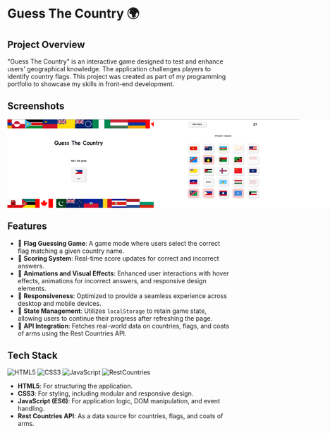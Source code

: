 # Guess The Country 🌍

## Project Overview
"Guess The Country" is an interactive game designed to test and enhance users' geographical knowledge. The application challenges players to identify country flags. This project was created as part of my programming portfolio to showcase my skills in front-end development.

## Screenshots
<div style="display:flex;">
  <img src="./screenshots/MainMenuScreenshot.png" alt="Main Menu Screenshot" height="200">
  <img src="./screenshots/FlagsGameScreenshot.png" alt="Flags Game Screenshot" height="200">
  <img src="./screenshots/GameEndedScreenshot.png" alt="Game Ended Screenshot" height="200">
</div>

## Features
- 🌟 **Flag Guessing Game**: A game mode where users select the correct flag matching a given country name.
- 🌟 **Scoring System**: Real-time score updates for correct and incorrect answers.
- 🌟 **Animations and Visual Effects**: Enhanced user interactions with hover effects, animations for incorrect answers, and responsive design elements.
- 🌟 **Responsiveness**: Optimized to provide a seamless experience across desktop and mobile devices.
- 🌟 **State Management**: Utilizes `localStorage` to retain game state, allowing users to continue their progress after refreshing the page.
- 🌟 **API Integration**: Fetches real-world data on countries, flags, and coats of arms using the Rest Countries API.

## Tech Stack
![HTML5](https://img.shields.io/badge/HTML5-E34F26?style=for-the-badge&logo=html5&logoColor=white) ![CSS3](https://img.shields.io/badge/CSS3-1572B6?style=for-the-badge&logo=css3&logoColor=white) ![JavaScript](https://img.shields.io/badge/JavaScript-F7DF1E?style=for-the-badge&logo=javascript&logoColor=black) ![RestCountries](https://img.shields.io/badge/REST%20Countries-0078D4?style=for-the-badge&logo=microsoftazure&logoColor=white)
- **HTML5**: For structuring the application.
- **CSS3**: For styling, including modular and responsive design.
- **JavaScript (ES6)**: For application logic, DOM manipulation, and event handling.
- **Rest Countries API**: As a data source for countries, flags, and coats of arms.
